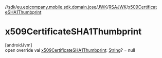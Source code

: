 //[sdk](../../../../index.md)/[eu.epicompany.mobile.sdk.domain.jose](../../index.md)/[JWK](../index.md)/[RSAJWK](index.md)/[x509CertificateSHA1Thumbprint](x509-certificate-s-h-a1-thumbprint.md)

# x509CertificateSHA1Thumbprint

[androidJvm]\
open override val [x509CertificateSHA1Thumbprint](x509-certificate-s-h-a1-thumbprint.md): [String](https://kotlinlang.org/api/latest/jvm/stdlib/kotlin/-string/index.html)? = null
